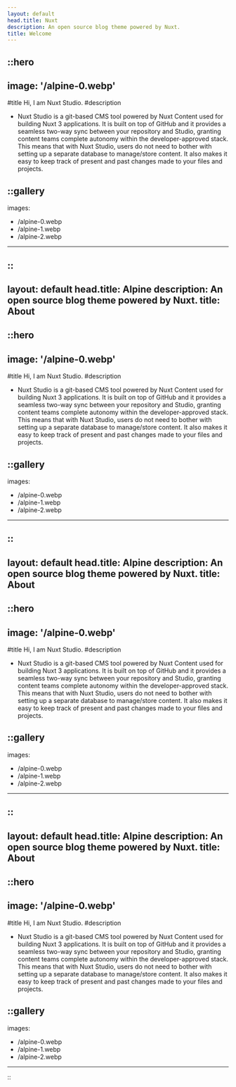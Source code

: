 ```yaml
---
layout: default
head.title: Nuxt
description: An open source blog theme powered by Nuxt.
title: Welcome
---
```


::hero
---
image: '/alpine-0.webp'
---
#title
Hi, I am Nuxt Studio.
#description
- Nuxt Studio is a git-based CMS tool powered by Nuxt Content used for building Nuxt 3 applications. It is built on top of GitHub and it provides a seamless two-way sync between your repository and Studio, granting content teams complete autonomy within the developer-approved stack. This means that with Nuxt Studio, users do not need to bother with setting up a separate database to manage/store content. It also makes it easy to keep track of present and past changes made to your files and projects.

::gallery
---
images:
  - /alpine-0.webp
  - /alpine-1.webp
  - /alpine-2.webp
---
::
---
layout: default
head.title: Alpine
description: An open source blog theme powered by Nuxt.
title: About
---

::hero
---
image: '/alpine-0.webp'
---
#title
Hi, I am Nuxt Studio.
#description
- Nuxt Studio is a git-based CMS tool powered by Nuxt Content used for building Nuxt 3 applications. It is built on top of GitHub and it provides a seamless two-way sync between your repository and Studio, granting content teams complete autonomy within the developer-approved stack. This means that with Nuxt Studio, users do not need to bother with setting up a separate database to manage/store content. It also makes it easy to keep track of present and past changes made to your files and projects.

::gallery
---
images:
  - /alpine-0.webp
  - /alpine-1.webp
  - /alpine-2.webp
---
::
---
layout: default
head.title: Alpine
description: An open source blog theme powered by Nuxt.
title: About
---

::hero
---
image: '/alpine-0.webp'
---
#title
Hi, I am Nuxt Studio.
#description
- Nuxt Studio is a git-based CMS tool powered by Nuxt Content used for building Nuxt 3 applications. It is built on top of GitHub and it provides a seamless two-way sync between your repository and Studio, granting content teams complete autonomy within the developer-approved stack. This means that with Nuxt Studio, users do not need to bother with setting up a separate database to manage/store content. It also makes it easy to keep track of present and past changes made to your files and projects.

::gallery
---
images:
  - /alpine-0.webp
  - /alpine-1.webp
  - /alpine-2.webp
---
::
---
layout: default
head.title: Alpine
description: An open source blog theme powered by Nuxt.
title: About
---

::hero
---
image: '/alpine-0.webp'
---
#title
Hi, I am Nuxt Studio.
#description
- Nuxt Studio is a git-based CMS tool powered by Nuxt Content used for building Nuxt 3 applications. It is built on top of GitHub and it provides a seamless two-way sync between your repository and Studio, granting content teams complete autonomy within the developer-approved stack. This means that with Nuxt Studio, users do not need to bother with setting up a separate database to manage/store content. It also makes it easy to keep track of present and past changes made to your files and projects.

::gallery
---
images:
  - /alpine-0.webp
  - /alpine-1.webp
  - /alpine-2.webp
---
::
